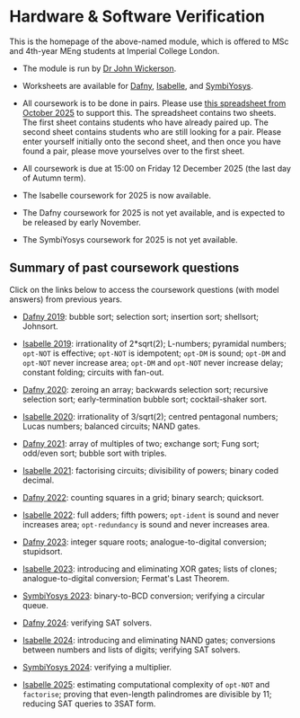 # Hardware & Software Verification

This is the homepage of the above-named module, which is offered to MSc and 4th-year MEng students at Imperial College London.

* The module is run by [Dr John Wickerson](https://johnwickerson.github.io/).

* Worksheets are available for [Dafny](dafny), [Isabelle](isabelle), and [SymbiYosys](yosys).

* All coursework is to be done in pairs. Please use [this spreadsheet from October 2025](https://imperiallondon.sharepoint.com/:x:/r/sites/elec70056-202510/Shared%20Documents/General/pairings.xlsx?d=we69152f13a3b464f9027c023502c868d&csf=1&web=1&e=opwcVl) to support this. The spreadsheet contains two sheets. The first sheet contains students who have already paired up. The second sheet contains students who are still looking for a pair. Please enter yourself initially onto the second sheet, and then once you have found a pair, please move yourselves over to the first sheet.

* All coursework is due at 15:00 on Friday 12 December 2025 (the last day of Autumn term).

* The Isabelle coursework for 2025 is now available.

* The Dafny coursework for 2025 is not yet available, and is expected to be released by early November.

* The SymbiYosys coursework for 2025 is not yet available.

## Summary of past coursework questions

Click on the links below to access the coursework questions (with model answers) from previous years.

- [Dafny 2019](dafny/2019): bubble sort; selection sort; insertion sort; shellsort; Johnsort.

- [Isabelle 2019](isabelle/2019): irrationality of 2*sqrt(2); L-numbers; pyramidal numbers; `opt-NOT` is effective; `opt-NOT` is idempotent; `opt-DM` is sound; `opt-DM` and `opt-NOT` never increase area; `opt-DM` and `opt-NOT` never increase delay; constant folding; circuits with fan-out.

- [Dafny 2020](dafny/2020): zeroing an array; backwards selection sort; recursive selection sort; early-termination bubble sort; cocktail-shaker sort.

- [Isabelle 2020](isabelle/2020): irrationality of 3/sqrt(2); centred pentagonal numbers; Lucas numbers; balanced circuits; NAND gates.

- [Dafny 2021](dafny/2021): array of multiples of two; exchange sort; Fung sort; odd/even sort; bubble sort with triples.

- [Isabelle 2021](isabelle/2021): factorising circuits; divisibility of powers; binary coded decimal.

- [Dafny 2022](dafny/2022): counting squares in a grid; binary search; quicksort.

- [Isabelle 2022](isabelle/2022): full adders; fifth powers; `opt-ident` is sound and never increases area; `opt-redundancy` is sound and never increases area.

- [Dafny 2023](dafny/2023): integer square roots; analogue-to-digital conversion; stupidsort.

- [Isabelle 2023](isabelle/2023): introducing and eliminating XOR gates; lists of clones; analogue-to-digital conversion; Fermat's Last Theorem.

- [SymbiYosys 2023](yosys/2023): binary-to-BCD conversion; verifying a circular queue.

- [Dafny 2024](dafny/2024): verifying SAT solvers.

- [Isabelle 2024](isabelle/2024): introducing and eliminating NAND gates; conversions between numbers and lists of digits; verifying SAT solvers.

- [SymbiYosys 2024](yosys/2024): verifying a multiplier.

- [Isabelle 2025](isabelle/2025): estimating computational complexity of `opt-NOT` and `factorise`; proving that even-length palindromes are divisible by 11; reducing SAT queries to 3SAT form.
